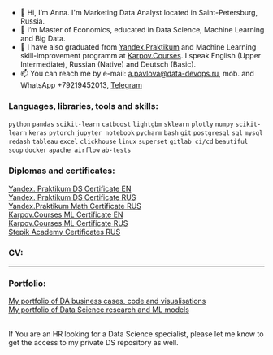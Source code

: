 - 👋 Hi, I’m Anna. I'm Marketing Data Analyst located in Saint-Petersburg, Russia. 
- 👀 I’m Master of Economics, educated in Data Science, Machine Learning and Big Data.
- 🌱 I have also graduated from [Yandex.Praktikum](https://practicum.yandex.ru/profile/data-scientist) and Machine Learning skill-improvement programm at [Karpov.Courses](https://karpov.courses/). I speak English (Upper Intermediate), Russian (Native) and Deutsch (Basic).
- 📫 You can reach me by e-mail: a.pavlova@data-devops.ru, mob. and WhatsApp +79219452013, [Telegram](https://t.me/AnnaPavlovaDS)

### Languages, libraries, tools and skills:

`python` `pandas` `scikit-learn` `catboost` `lightgbm` `sklearn` `plotly` `numpy` `scikit-learn` `keras` `pytorch`
`jupyter notebook` `pycharm` `bash` `git` `postgresql` `sql` `mysql` `redash` `tableau` `excel` `clickhouse` `linux`
`superset` `gitlab ci/cd` `beautiful soup` `docker` `apache airflow` `ab-tests`

### Diplomas and certificates:

[Yandex. Praktikum DS Certificate EN](https://drive.google.com/file/d/1y492Yh2_KMLBz6OpsgWrbqJwZLqk7A7c/view?usp=sharing)<br>
[Yandex. Praktikum DS Certificate RUS](https://drive.google.com/file/d/14KGYoyjqFNbdTbnrFKWjXno6b6C6BwF7/view?usp=sharing)<br>
[Yandex.Praktikum Math Certificate RUS](https://drive.google.com/file/d/1u7n1LtuBNKsclhvaB0e--oGOUz8bry3B/view?usp=sharing)<br>
[Karpov.Courses ML Certificate EN ](https://drive.google.com/file/d/1OLVy3HchmdksYIUCDCAfsK1-bGq-EDbU/view?usp=share_link) <br>
[Karpov.Courses ML Certificate RUS ](https://drive.google.com/file/d/1OZ_Q6VyjClg9x69aRg2XTpcoq_EvdAt_/view?usp=share_link)<br>
[Stepik Academy Certificates RUS](https://stepik.org/users/53844029/certificates)

### CV:
---- 

### Portfolio:
[My portfolio of DA business cases, code and visualisations](https://github.com/annapavlovads/DA_portfolio) <br>
[My portfolio of Data Science research and ML models](https://github.com/annapavlovads/DS_portfolio)<br><br>

If You are an HR looking for a Data Science specialist, please let me know to get the access to my private DS repository as well. 

